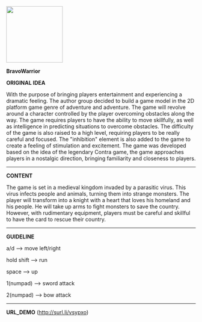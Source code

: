 <img src="https://github.com/Ka-ng-23/super-project/assets/171650586/e343c916-7af4-41fc-9bf9-c6619a7061bd" width="150" height="150">

**BravoWarrior** 


**ORIGINAL IDEA**

With the purpose of bringing players entertainment and experiencing a dramatic feeling. The author group decided to build a game model in the 2D platform game genre of adventure and adventure. The game will revolve around a character controlled by the player overcoming obstacles along the way. The game requires players to have the ability to move skillfully, as well as intelligence in predicting situations to overcome obstacles. The difficulty of the game is also raised to a high level, requiring players to be really careful and focused. The "inhibition" element is also added to the game to create a feeling of stimulation and excitement. The game was developed based on the idea of ​​the legendary Contra game, the game approaches players in a nostalgic direction, bringing familiarity and closeness to players.

-----------------------------------------------------------------------------------------------------------------------------------------------------------------------------------------------------------------------

**CONTENT**

The game is set in a medieval kingdom invaded by a parasitic virus. This virus infects people and animals, turning them into strange monsters. The player will transform into a knight with a heart that loves his homeland and his people. He will take up arms to fight monsters to save the country. However, with rudimentary equipment, players must be careful and skillful to have the card to rescue their country.

-----------------------------------------------------------------------------------------------------------------------------------------------------------------------------------------------------------------------

**GUIDELINE**

a/d --> move left/right 

hold shift --> run 

space --> up 

1(numpad) --> sword attack

2(numpad) --> bow attack

---------------------------------------------------------------------------------------------------------------------------------------------------------------------------------------------------------------------

**URL_DEMO**
(http://surl.li/vsypxo)

